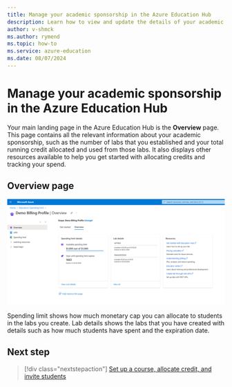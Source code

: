 ```yaml
---
title: Manage your academic sponsorship in the Azure Education Hub
description: Learn how to view and update the details of your academic sponsorship on the Overview page of the Azure Education Hub.
author: v-shmck
ms.author: rymend
ms.topic: how-to
ms.service: azure-education
ms.date: 08/07/2024
---
```


# Manage your academic sponsorship in the Azure Education Hub

Your main landing page in the Azure Education Hub is the **Overview** page. This page contains all the relevant information about your academic sponsorship, such as the number of labs that you established and your total running credit allocated and used from those labs. It also displays other resources available to help you get started with allocating credits and tracking your spend.

## Overview page

[ ![Screenshot of Overview page of Education Hub.](media/hub-overview-page/new-commerce-overview.png)](media/hub-overview-page/new-commerce-overview.png#lightbox)

Spending limit shows how much monetary cap you can allocate to students in the labs you create.
Lab details shows the labs that you have created with details such as how much students have spent and the expiration date.

## Next step

> [!div class="nextstepaction"]
> [Set up a course, allocate credit, and invite students](create-assignment-allocate-credit.md)
